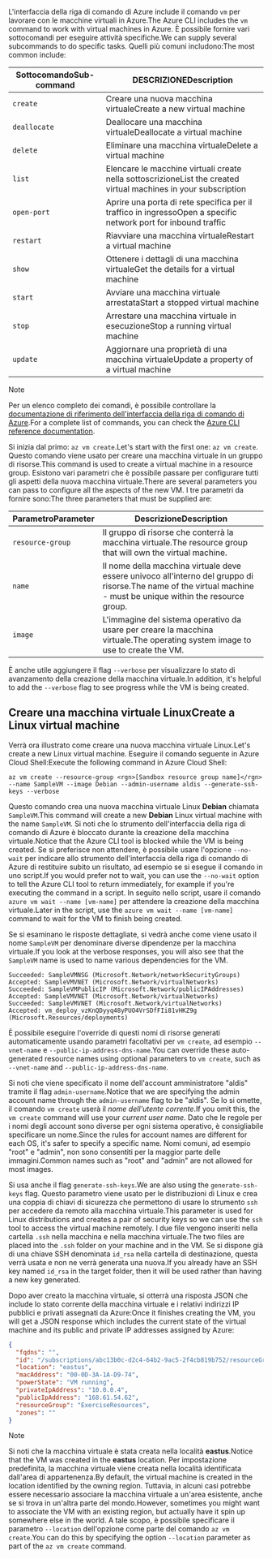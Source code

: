 <span data-ttu-id="36334-101">L'interfaccia della riga di comando di Azure include il comando `vm` per lavorare con le macchine virtuali in Azure.</span><span class="sxs-lookup"><span data-stu-id="36334-101">The Azure CLI includes the `vm` command to work with virtual machines in Azure.</span></span> <span data-ttu-id="36334-102">È possibile fornire vari sottocomandi per eseguire attività specifiche.</span><span class="sxs-lookup"><span data-stu-id="36334-102">We can supply several subcommands to do specific tasks.</span></span> <span data-ttu-id="36334-103">Quelli più comuni includono:</span><span class="sxs-lookup"><span data-stu-id="36334-103">The most common include:</span></span>

| <span data-ttu-id="36334-104">Sottocomando</span><span class="sxs-lookup"><span data-stu-id="36334-104">Sub-command</span></span> | <span data-ttu-id="36334-105">DESCRIZIONE</span><span class="sxs-lookup"><span data-stu-id="36334-105">Description</span></span> |
|-------------|-------------|
| `create`    | <span data-ttu-id="36334-106">Creare una nuova macchina virtuale</span><span class="sxs-lookup"><span data-stu-id="36334-106">Create a new virtual machine</span></span> |
| `deallocate` | <span data-ttu-id="36334-107">Deallocare una macchina virtuale</span><span class="sxs-lookup"><span data-stu-id="36334-107">Deallocate a virtual machine</span></span> |
| `delete` | <span data-ttu-id="36334-108">Eliminare una macchina virtuale</span><span class="sxs-lookup"><span data-stu-id="36334-108">Delete a virtual machine</span></span> |
| `list` | <span data-ttu-id="36334-109">Elencare le macchine virtuali create nella sottoscrizione</span><span class="sxs-lookup"><span data-stu-id="36334-109">List the created virtual machines in your subscription</span></span> |
| `open-port` | <span data-ttu-id="36334-110">Aprire una porta di rete specifica per il traffico in ingresso</span><span class="sxs-lookup"><span data-stu-id="36334-110">Open a specific network port for inbound traffic</span></span> |
| `restart` | <span data-ttu-id="36334-111">Riavviare una macchina virtuale</span><span class="sxs-lookup"><span data-stu-id="36334-111">Restart a virtual machine</span></span> |
| `show` | <span data-ttu-id="36334-112">Ottenere i dettagli di una macchina virtuale</span><span class="sxs-lookup"><span data-stu-id="36334-112">Get the details for a virtual machine</span></span> |
| `start` | <span data-ttu-id="36334-113">Avviare una macchina virtuale arrestata</span><span class="sxs-lookup"><span data-stu-id="36334-113">Start a stopped virtual machine</span></span> |
| `stop` | <span data-ttu-id="36334-114">Arrestare una macchina virtuale in esecuzione</span><span class="sxs-lookup"><span data-stu-id="36334-114">Stop a running virtual machine</span></span> |
| `update` | <span data-ttu-id="36334-115">Aggiornare una proprietà di una macchina virtuale</span><span class="sxs-lookup"><span data-stu-id="36334-115">Update a property of a virtual machine</span></span> |

> [!NOTE]
> <span data-ttu-id="36334-116">Per un elenco completo dei comandi, è possibile controllare la [documentazione di riferimento dell'interfaccia della riga di comando di Azure](https://docs.microsoft.com/cli/azure/reference-index?view=azure-cli-latest).</span><span class="sxs-lookup"><span data-stu-id="36334-116">For a complete list of commands, you can check the [Azure CLI reference documentation](https://docs.microsoft.com/cli/azure/reference-index?view=azure-cli-latest).</span></span>

<span data-ttu-id="36334-117">Si inizia dal primo: `az vm create`.</span><span class="sxs-lookup"><span data-stu-id="36334-117">Let's start with the first one: `az vm create`.</span></span> <span data-ttu-id="36334-118">Questo comando viene usato per creare una macchina virtuale in un gruppo di risorse.</span><span class="sxs-lookup"><span data-stu-id="36334-118">This command is used to create a virtual machine in a resource group.</span></span> <span data-ttu-id="36334-119">Esistono vari parametri che è possibile passare per configurare tutti gli aspetti della nuova macchina virtuale.</span><span class="sxs-lookup"><span data-stu-id="36334-119">There are several parameters you can pass to configure all the aspects of the new VM.</span></span> <span data-ttu-id="36334-120">I tre parametri da fornire sono:</span><span class="sxs-lookup"><span data-stu-id="36334-120">The three parameters that must be supplied are:</span></span>

| <span data-ttu-id="36334-121">Parametro</span><span class="sxs-lookup"><span data-stu-id="36334-121">Parameter</span></span> | <span data-ttu-id="36334-122">Descrizione</span><span class="sxs-lookup"><span data-stu-id="36334-122">Description</span></span> |
|-----------|-------------|
| `resource-group` | <span data-ttu-id="36334-123">Il gruppo di risorse che conterrà la macchina virtuale.</span><span class="sxs-lookup"><span data-stu-id="36334-123">The resource group that will own the virtual machine.</span></span> |
| `name` | <span data-ttu-id="36334-124">Il nome della macchina virtuale deve essere univoco all'interno del gruppo di risorse.</span><span class="sxs-lookup"><span data-stu-id="36334-124">The name of the virtual machine - must be unique within the resource group.</span></span> |
| `image` | <span data-ttu-id="36334-125">L'immagine del sistema operativo da usare per creare la macchina virtuale.</span><span class="sxs-lookup"><span data-stu-id="36334-125">The operating system image to use to create the VM.</span></span> |

<span data-ttu-id="36334-126">È anche utile aggiungere il flag `--verbose` per visualizzare lo stato di avanzamento della creazione della macchina virtuale.</span><span class="sxs-lookup"><span data-stu-id="36334-126">In addition, it's helpful to add the `--verbose` flag to see progress while the VM is being created.</span></span> 

## <a name="create-a-linux-virtual-machine"></a><span data-ttu-id="36334-127">Creare una macchina virtuale Linux</span><span class="sxs-lookup"><span data-stu-id="36334-127">Create a Linux virtual machine</span></span>

<span data-ttu-id="36334-128">Verrà ora illustrato come creare una nuova macchina virtuale Linux.</span><span class="sxs-lookup"><span data-stu-id="36334-128">Let's create a new Linux virtual machine.</span></span> <span data-ttu-id="36334-129">Eseguire il comando seguente in Azure Cloud Shell:</span><span class="sxs-lookup"><span data-stu-id="36334-129">Execute the following command in Azure Cloud Shell:</span></span>

```azurecli
az vm create --resource-group <rgn>[Sandbox resource group name]</rgn> --name SampleVM --image Debian --admin-username aldis --generate-ssh-keys --verbose 
```

<span data-ttu-id="36334-130">Questo comando crea una nuova macchina virtuale Linux **Debian** chiamata `SampleVM`.</span><span class="sxs-lookup"><span data-stu-id="36334-130">This command will create a new **Debian** Linux virtual machine with the name `SampleVM`.</span></span> <span data-ttu-id="36334-131">Si noti che lo strumento dell'interfaccia della riga di comando di Azure è bloccato durante la creazione della macchina virtuale.</span><span class="sxs-lookup"><span data-stu-id="36334-131">Notice that the Azure CLI tool is blocked while the VM is being created.</span></span> <span data-ttu-id="36334-132">Se si preferisce non attendere, è possibile usare l'opzione `--no-wait` per indicare allo strumento dell'interfaccia della riga di comando di Azure di restituire subito un risultato, ad esempio se si esegue il comando in uno script.</span><span class="sxs-lookup"><span data-stu-id="36334-132">If you would prefer not to wait, you can use the `--no-wait` option to tell the Azure CLI tool to return immediately, for example if you're executing the command in a script.</span></span> <span data-ttu-id="36334-133">In seguito nello script, usare il comando `azure vm wait --name [vm-name]` per attendere la creazione della macchina virtuale.</span><span class="sxs-lookup"><span data-stu-id="36334-133">Later in the script, use the `azure vm wait --name [vm-name]` command to wait for the VM to finish being created.</span></span>

<span data-ttu-id="36334-134">Se si esaminano le risposte dettagliate, si vedrà anche come viene usato il nome `SampleVM` per denominare diverse dipendenze per la macchina virtuale.</span><span class="sxs-lookup"><span data-stu-id="36334-134">If you look at the verbose responses, you will also see that the `SampleVM` name is used to name various dependencies for the VM.</span></span>

```
Succeeded: SampleVMNSG (Microsoft.Network/networkSecurityGroups)
Accepted: SampleVMVNET (Microsoft.Network/virtualNetworks)
Succeeded: SampleVMPublicIP (Microsoft.Network/publicIPAddresses)
Accepted: SampleVMVNET (Microsoft.Network/virtualNetworks)
Succeeded: SampleVMVNET (Microsoft.Network/virtualNetworks)
Accepted: vm_deploy_vzKnQDyyq48yPUO4VrSDfFIi81vHKZ9g (Microsoft.Resources/deployments)
```

<span data-ttu-id="36334-135">È possibile eseguire l'override di questi nomi di risorse generati automaticamente usando parametri facoltativi per `vm create`, ad esempio `--vnet-name` e `--public-ip-address-dns-name`.</span><span class="sxs-lookup"><span data-stu-id="36334-135">You can override these auto-generated resource names using optional parameters to `vm create`, such as `--vnet-name` and `--public-ip-address-dns-name`.</span></span>

<span data-ttu-id="36334-136">Si noti che viene specificato il nome dell'account amministratore "aldis" tramite il flag `admin-username`.</span><span class="sxs-lookup"><span data-stu-id="36334-136">Notice that we are specifying the admin account name through the `admin-username` flag to be "aldis".</span></span> <span data-ttu-id="36334-137">Se lo si omette, il comando `vm create` userà il _nome dell'utente corrente_.</span><span class="sxs-lookup"><span data-stu-id="36334-137">If you omit this, the `vm create` command will use your _current user name_.</span></span> <span data-ttu-id="36334-138">Dato che le regole per i nomi degli account sono diverse per ogni sistema operativo, è consigliabile specificare un nome.</span><span class="sxs-lookup"><span data-stu-id="36334-138">Since the rules for account names are different for each OS, it's safer to specify a specific name.</span></span> <span data-ttu-id="36334-139">Nomi comuni, ad esempio "root" e "admin", non sono consentiti per la maggior parte delle immagini.</span><span class="sxs-lookup"><span data-stu-id="36334-139">Common names such as "root" and "admin" are not allowed for most images.</span></span>

<span data-ttu-id="36334-140">Si usa anche il flag `generate-ssh-keys`.</span><span class="sxs-lookup"><span data-stu-id="36334-140">We are also using the `generate-ssh-keys` flag.</span></span> <span data-ttu-id="36334-141">Questo parametro viene usato per le distribuzioni di Linux e crea una coppia di chiavi di sicurezza che permettono di usare lo strumento `ssh` per accedere da remoto alla macchina virtuale.</span><span class="sxs-lookup"><span data-stu-id="36334-141">This parameter is used for Linux distributions and creates a pair of security keys so we can use the `ssh` tool to access the virtual machine remotely.</span></span> <span data-ttu-id="36334-142">I due file vengono inseriti nella cartella `.ssh` nella macchina e nella macchina virtuale.</span><span class="sxs-lookup"><span data-stu-id="36334-142">The two files are placed into the `.ssh` folder on your machine and in the VM.</span></span> <span data-ttu-id="36334-143">Se si dispone già di una chiave SSH denominata `id_rsa` nella cartella di destinazione, questa verrà usata e non ne verrà generata una nuova.</span><span class="sxs-lookup"><span data-stu-id="36334-143">If you already have an SSH key named `id_rsa` in the target folder, then it will be used rather than having a new key generated.</span></span>

<span data-ttu-id="36334-144">Dopo aver creato la macchina virtuale, si otterrà una risposta JSON che include lo stato corrente della macchina virtuale e i relativi indirizzi IP pubblici e privati assegnati da Azure:</span><span class="sxs-lookup"><span data-stu-id="36334-144">Once it finishes creating the VM, you will get a JSON response which includes the current state of the virtual machine and its public and private IP addresses assigned by Azure:</span></span>

<!-- TODO: find out the default location! -->

```json
{
  "fqdns": "",
  "id": "/subscriptions/abc13b0c-d2c4-64b2-9ac5-2f4cb819b752/resourceGroups/ExerciseResources/providers/Microsoft.Compute/virtualMachines/SampleVM",
  "location": "eastus",
  "macAddress": "00-0D-3A-1A-D9-74",
  "powerState": "VM running",
  "privateIpAddress": "10.0.0.4",
  "publicIpAddress": "168.61.54.62",
  "resourceGroup": "ExerciseResources",
  "zones": ""
}
```

<!-- TODO: find out the default location! -->

> [!NOTE]
> <span data-ttu-id="36334-145">Si noti che la macchina virtuale è stata creata nella località **eastus**.</span><span class="sxs-lookup"><span data-stu-id="36334-145">Notice that the VM was created in the **eastus** location.</span></span> <span data-ttu-id="36334-146">Per impostazione predefinita, la macchina virtuale viene creata nella località identificata dall'area di appartenenza.</span><span class="sxs-lookup"><span data-stu-id="36334-146">By default, the virtual machine is created in the location identified by the owning region.</span></span> <span data-ttu-id="36334-147">Tuttavia, in alcuni casi potrebbe essere necessario associare la macchina virtuale a un'area esistente, anche se si trova in un'altra parte del mondo.</span><span class="sxs-lookup"><span data-stu-id="36334-147">However, sometimes you might want to associate the VM with an existing region, but actually have it spin up somewhere else in the world.</span></span> <span data-ttu-id="36334-148">A tale scopo, è possibile specificare il parametro `--location` dell'opzione come parte del comando `az vm create`.</span><span class="sxs-lookup"><span data-stu-id="36334-148">You can do this by specifying the option `--location` parameter as part of the `az vm create` command.</span></span>